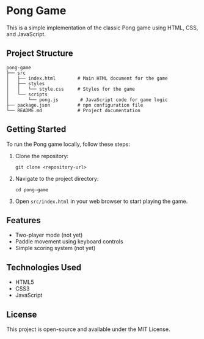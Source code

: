 # Pong Game

This is a simple implementation of the classic Pong game using HTML, CSS, and JavaScript.

## Project Structure

```
pong-game
├── src
│   ├── index.html        # Main HTML document for the game
│   ├── styles
│   │   └── style.css     # Styles for the game
│   └── scripts
│       └── pong.js        # JavaScript code for game logic
├── package.json          # npm configuration file
└── README.md             # Project documentation
```

## Getting Started

To run the Pong game locally, follow these steps:

1. Clone the repository:
   ```
   git clone <repository-url>
   ```

2. Navigate to the project directory:
   ```
   cd pong-game
   ```

3. Open `src/index.html` in your web browser to start playing the game.

## Features

- Two-player mode (not yet)
- Paddle movement using keyboard controls
- Simple scoring system (not yet)

## Technologies Used

- HTML5
- CSS3
- JavaScript

## License

This project is open-source and available under the MIT License.
